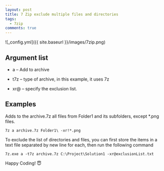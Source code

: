 ```yaml
---
layout: post
title: 7 Zip exclude multiple files and directories
tags:  
  - 7zip
comments: true
---
```


![_config.yml]({{ site.baseurl }}/images/7zip.png)

## Argument list

* a – Add to archive

* t7z – type of archive, in this example, it uses 7z

* xr@ – specify the exclusion list.

## Examples

Adds to the archive.7z all files from Folder1 and its subfolders, except *.png files.

```
7z a archive.7z Folder1\ -xr!*.png

```

To exclude the list of directories and files, you can first store the items in a text file separated by new line for each, then run the following command

```
7z.exe a -t7z archive.7z C:\Project\Solution1 -xr@exclusionList.txt
```

Happy Coding! 😇